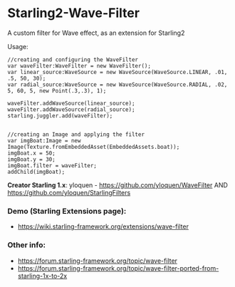 # Starling2-Wave-Filter

A custom filter for Wave effect, as an extension for Starling2


Usage:

```as3
//creating and configuring the WaveFilter
var waveFilter:WaveFilter = new WaveFilter();
var linear_source:WaveSource = new WaveSource(WaveSource.LINEAR, .01, .5, 50, 30);
var radial_source:WaveSource = new WaveSource(WaveSource.RADIAL, .02, 5, 60, 5, new Point(.3,.3), 1);

waveFilter.addWaveSource(linear_source);
waveFilter.addWaveSource(radial_source);			
starling.juggler.add(waveFilter);


//creating an Image and applying the filter
var imgBoat:Image = new Image(Texture.fromEmbeddedAsset(EmbeddedAssets.boat));
imgBoat.x = 50;
imgBoat.y = 30;
imgBoat.filter = waveFilter;
addChild(imgBoat);
```

**Creator Starling 1.x**: yloquen - https://github.com/yloquen/WaveFilter AND https://github.com/yloquen/StarlingFilters

### Demo (Starling Extensions page):
  * https://wiki.starling-framework.org/extensions/wave-filter

### Other info:
  * https://forum.starling-framework.org/topic/wave-filter
  * https://forum.starling-framework.org/topic/wave-filter-ported-from-starling-1x-to-2x	  
